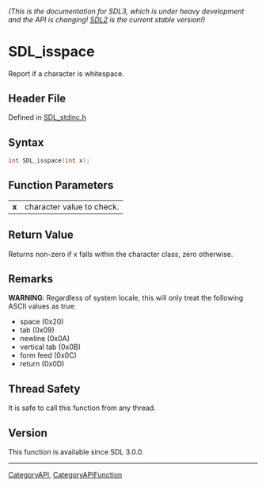 ###### (This is the documentation for SDL3, which is under heavy development and the API is changing! [SDL2](https://wiki.libsdl.org/SDL2/) is the current stable version!)
# SDL_isspace

Report if a character is whitespace.

## Header File

Defined in [SDL_stdinc.h](https://github.com/libsdl-org/SDL/blob/main/include/SDL3/SDL_stdinc.h)

## Syntax

```c
int SDL_isspace(int x);

```

## Function Parameters

|           |                           |
| --------- | ------------------------- |
| **x**     | character value to check. |

## Return Value

Returns non-zero if x falls within the character class, zero otherwise.

## Remarks

**WARNING**: Regardless of system locale, this will only treat the
following ASCII values as true:

- space (0x20)
- tab (0x09)
- newline (0x0A)
- vertical tab (0x0B)
- form feed (0x0C)
- return (0x0D)

## Thread Safety

It is safe to call this function from any thread.

## Version

This function is available since SDL 3.0.0.

----
[CategoryAPI](CategoryAPI), [CategoryAPIFunction](CategoryAPIFunction)

